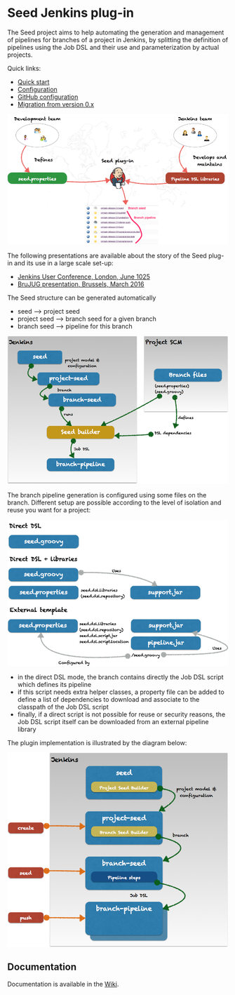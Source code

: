 Seed Jenkins plug-in
====================

The Seed project aims to help automating the generation and management of pipelines
for branches of a project in Jenkins, by splitting the definition of pipelines using the Job DSL and their use and parameterization by actual projects.

Quick links:

* [Quick start](https://github.com/jenkinsci/seed-plugin/wiki/Quick-start)
* [Configuration](https://github.com/jenkinsci/seed-plugin/wiki/Configuration)
* [GitHub configuration](https://github.com/jenkinsci/seed-plugin/wiki/GitHub)
* [Migration from version 0.x](https://github.com/jenkinsci/seed-plugin/wiki/Migration-from-0.x)

![Overview](TeamWork.png)

The following presentations are available about the story of the Seed plug-in and its use in a large scale set-up:

* [Jenkins User Conference, London, June 1025](https://www.youtube.com/watch?v=DC6e9mhYOg8)
* [BruJUG presentation, Brussels, March 2016](http://www.slideshare.net/DamienCoraboeuf/brujug-jenkins-pipeline-scalability)

The Seed structure can be generated automatically

* seed --> project seed
* project seed --> branch seed for a given branch
* branch seed --> pipeline for this branch

![Generator overview](doc/Overview_Generator.png)

The branch pipeline generation is configured using some files on the branch. Different setup are possible according to the level of isolation and reuse you want for a project:

![Pipeline overview](doc/Overview_Pipeline.png)

* in the direct DSL mode, the branch contains directly the Job DSL script which defines its pipeline
* if this script needs extra helper classes, a property file can be added to define a list of dependencies to download and associate to the classpath of the Job DSL script
* finally, if a direct script is not possible for reuse or security reasons, the Job DSL script itself can be downloaded from an external pipeline library

The plugin implementation is illustrated by the diagram below:

![Implementation overview](doc/ImplementationOverview.png)

## Documentation

Documentation is available in the [Wiki](https://github.com/jenkinsci/seed-plugin/wiki).
